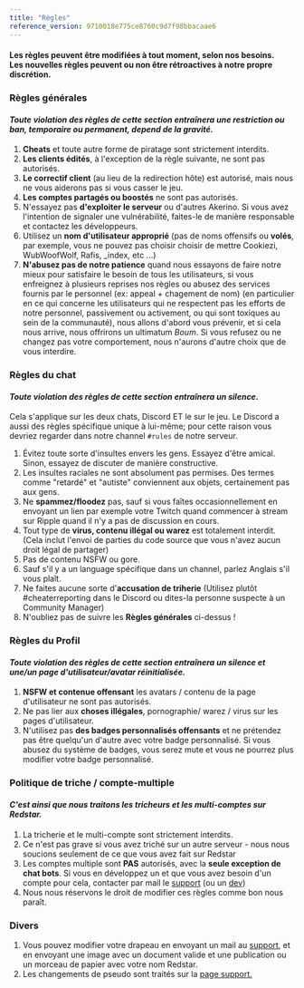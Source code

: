 ```yaml
---
title: "Règles"
reference_version: 9710018e775ce8760c9d7f98bbacaae6
---
```

<h4 class="cenetered">Les règles peuvent être modifiées à tout moment, selon nos besoins.<br>Les nouvelles règles peuvent ou non être rétroactives à notre propre discrétion.</h4>

<h3><i class="game icon"></i> Règles générales</h3>

#### _Toute violation des règles de cette section entraînera une **restriction ou ban, temporaire ou permanent**, depend de la gravité._

1. **Cheats** et toute autre forme de piratage sont strictement interdits.
2. **Les clients édités**, à l'exception de la règle suivante, ne sont pas autorisés.
3. **Le correctif client** (au lieu de la redirection hôte) est autorisé, mais nous ne vous aiderons pas si vous casser le jeu.
4. **Les comptes partagés ou boostés** ne sont pas autorisés.
5. N'essayez pas **d'exploiter le serveur** ou d'autres Akerino. Si vous avez l'intention de signaler une vulnérabilité, faites-le de manière responsable et contactez les développeurs.
6. Utilisez un **nom d'utilisateur approprié** (pas de noms offensifs ou **volés**, par exemple, vous ne pouvez pas choisir choisir de mettre Cookiezi, WubWoofWolf, Rafis, _index, etc ...)
7. **N'abusez pas de notre patience** quand nous essayons de faire notre mieux pour satisfaire le besoin de tous les utilisateurs, si vous enfreignez à plusieurs reprises nos règles ou abusez des services fournis par le personnel (ex: appeal + chagement de nom) (en particulier en ce qui concerne les utilisateurs qui ne respectent pas les efforts de notre personnel, passivement ou activement, ou qui sont toxiques au sein de la communauté), nous allons d'abord vous prévenir, et si cela nous arrive, nous offrirons un ultimatum *Boum*. Si vous refusez ou ne changez pas votre comportement, nous n'aurons d'autre choix que de vous interdire.

<h3><i class="comment icon"></i> Règles du chat</h3>

#### _Toute violation des règles de cette section entraînera un **silence**._

Cela s'applique sur les deux chats, Discord ET le sur le jeu. Le Discord a aussi des règles spécifique unique à lui-même; pour cette raison vous devriez regarder dans notre channel `#rules` de notre serveur.

1. Évitez toute sorte d'insultes envers les gens. Essayez d'être amical. Sinon, essayez de discuter de manière constructive.
2. Les insultes raciales ne sont absolument pas permises. Des termes comme "retardé" et "autiste" conviennent aux objets, certainement pas aux gens.
3. Ne **spammez/floodez** pas, sauf si vous faîtes occasionnellement en envoyant un lien par exemple votre Twitch quand commencer à stream sur Ripple quand il n'y a pas de discussion en cours.
4. Tout type de **virus, contenu illégal ou warez** est totalement interdit. (Cela inclut l'envoi de parties du code source que vous n'avez aucun droit légal de partager)
5. Pas de contenu NSFW ou gore.
6. Sauf s'il y a un language spécifique dans un channel, parlez Anglais s'il vous plaît.
7. Ne faites aucune sorte d'**accusation de triherie** (Utilisez plutôt #cheaterreporting dans le Discord ou dites-la personne suspecte à un Community Manager)
8. N'oubliez pas de suivre les **Règles générales** ci-dessus !

<h3><i class="user icon"></i> Règles du Profil</h3>

#### _Toute violation des règles de cette section entraînera un **silence et une/un page d'utilisateur/avatar réinitialisée**._

1. **NSFW et contenue offensant** les avatars / contenu de la page d'utilisateur ne sont pas autorisés.
2. Ne pas lier aux **choses illégales**, pornographie/ warez / virus sur les pages d'utilisateur.
3. N'utilisez pas **des badges personnalisés offensants** et ne prétendez pas être quelqu'un d'autre avec votre badge personnalisé. Si vous abusez du système de badges, vous serez mute et vous ne pourrez plus modifier votre badge personnalisé.

<h3><i class="file text outline icon"></i> Politique de triche / compte-multiple</h3>

#### _C'est ainsi que nous traitons les tricheurs et les multi-comptes sur Redstar._

1. La tricherie et le multi-compte sont strictement interdits.
2. Ce n'est pas grave si vous avez triché sur un autre serveur - nous nous soucions seulement de ce que vous avez fait sur Redstar
3. Les comptes multiple sont **PAS** autorisés, avec la **seule exception de chat bots**. Si vous en développez un et que vous avez besoin d'un compte pour cela, contacter par mail le [support](mailto:support@redstar.moe) (ou un [dev](mailto:aniren@debian.moe))
4. Nous nous réservons le droit de modifier ces règles comme bon nous paraît.

<h3><i class="list layout icon"></i> Divers</h3>

1. Vous pouvez modifier votre drapeau en envoyant un mail au [support](mailto:support@redstar.moe), et en envoyant une image avec un document valide et une publication ou un morceau de papier avec votre nom Redstar.
2. Les changements de pseudo sont traités sur la [page support.](https://support.redstar.moe)